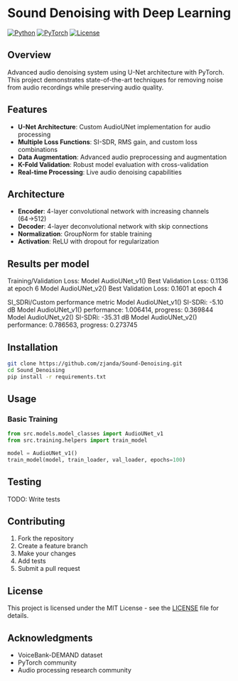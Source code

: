 # Sound Denoising with Deep Learning

[![Python](https://img.shields.io/badge/Python-3.8+-blue.svg)](https://www.python.org/downloads/)
[![PyTorch](https://img.shields.io/badge/PyTorch-2.0+-red.svg)](https://pytorch.org/)
[![License](https://img.shields.io/badge/License-MIT-green.svg)](LICENSE)

## Overview

Advanced audio denoising system using U-Net architecture with PyTorch. This project demonstrates state-of-the-art techniques for removing noise from audio recordings while preserving audio quality.

## Features

- **U-Net Architecture**: Custom AudioUNet implementation for audio processing
- **Multiple Loss Functions**: SI-SDR, RMS gain, and custom loss combinations
- **Data Augmentation**: Advanced audio preprocessing and augmentation
- **K-Fold Validation**: Robust model evaluation with cross-validation
- **Real-time Processing**: Live audio denoising capabilities

## Architecture

- **Encoder**: 4-layer convolutional network with increasing channels (64→512)
- **Decoder**: 4-layer deconvolutional network with skip connections
- **Normalization**: GroupNorm for stable training
- **Activation**: ReLU with dropout for regularization

## Results per model
Training/Validation Loss:
Model AudioUNet_v1() Best Validation Loss: 0.1136 at epoch 6
Model AudioUNet_v2() Best Validation Loss: 0.1601 at epoch 4

SI_SDRi/Custom performance metric
Model AudioUNet_v1() SI-SDRi: -5.10 dB
Model AudioUNet_v1() performance: 1.006414, progress: 0.369844
Model AudioUNet_v2() SI-SDRi: -35.31 dB
Model AudioUNet_v2() performance: 0.786563, progress: 0.273745

## Installation

```bash
git clone https://github.com/zjanda/Sound-Denoising.git
cd Sound_Denoising
pip install -r requirements.txt
```

## Usage

### Basic Training
```python
from src.models.model_classes import AudioUNet_v1
from src.training.helpers import train_model

model = AudioUNet_v1()
train_model(model, train_loader, val_loader, epochs=100)
```

## Testing
TODO: Write tests


## Contributing

1. Fork the repository
2. Create a feature branch
3. Make your changes
4. Add tests
5. Submit a pull request

## License

This project is licensed under the MIT License - see the [LICENSE](LICENSE) file for details.

## Acknowledgments

- VoiceBank-DEMAND dataset
- PyTorch community
- Audio processing research community
